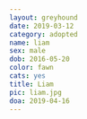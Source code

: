 ```yaml
---
layout: greyhound
date: 2019-03-12
category: adopted
name: liam
sex: male
dob: 2016-05-20
color: fawn
cats: yes
title: Liam
pic: liam.jpg
doa: 2019-04-16
---
```


